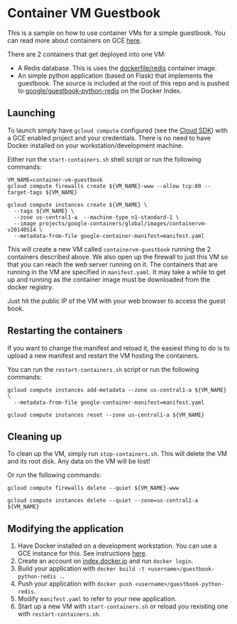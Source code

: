# Container VM Guestbook

This is a sample on how to use container VMs for a simple guestbook.  You can read more about containers on GCE [here](https://developers.google.com/compute/docs/containers).

There are 2 containers that get deployed into one VM:

  * A Redis database.  This is uses the [dockerfile/redis](https://index.docker.io/u/dockerfile/redis/) container image.
  * An simple python application (based on Flask) that implements the guestbook. The source is included at the root of this repo and is pushed to [google/guestbook-python-redis](https://index.docker.io/u/google/guestbook-python-redis/) on the Docker Index.

## Launching
To launch simply have `gcloud compute` configured (see the [Cloud SDK](https://developers.google.com/cloud/sdk/)) with a GCE enabled project and your credentials.  There is no need to have Docker installed on your workstation/development machine.

Either run the `start-containers.sh` shell script or run the following commands:

```
VM_NAME=container-vm-guestbook
gcloud compute firewalls create ${VM_NAME}-www --allow tcp:80 --target-tags ${VM_NAME}

gcloud compute instances create ${VM_NAME} \
  --tags ${VM_NAME} \
  --zone us-central1-a  --machine-type n1-standard-1 \
  --image projects/google-containers/global/images/containervm-v20140514 \
  --metadata-from-file google-container-manifest=manifest.yaml
```

This will create a new VM called `containervm-guestbook` running the 2 containers described above.  We also open up the firewall to just this VM so that you can reach the web server running on it.  The containers that are running in the VM are specified in `manifest.yaml`.  It may take a while to get up and running as the container image must be downloaded from the docker registry.

Just hit the public IP of the VM with your web browser to access the guest book.

## Restarting the containers
If you want to change the manifest and reload it, the easiest thing to do is to upload a new manifest and restart the VM hosting the containers.

You can run the `restart-containers.sh` script or run the following commands:
```
gcloud compute instances add-metadata --zone us-central1-a ${VM_NAME} \
  --metadata-from-file google-container-manifest=manifest.yaml

gcloud compute instances reset --zone us-central1-a ${VM_NAME}
```

## Cleaning up
To clean up the VM, simply run `stop-containers.sh`.  This will delete the VM and its root disk.  Any data on the VM will be lost!

Or run the following commands:
```
gcloud compute firewalls delete --quiet ${VM_NAME}-www

gcloud compute instances delete --quiet --zone=us-central1-a ${VM_NAME}
```

## Modifying the application

  1. Have Docker installed on a development workstation.  You can use a GCE instance for this.  See instructions [here](http://docs.docker.io/installation/google/).
  1. Create an account on [index.docker.io](https://index.docker.io) and run `docker login`.
  1. Build your application with `docker build -t <username>/guestbook-python-redis .`.
  1. Push your application with `docker push <username>/guestbook-python-redis`.
  1. Modify `manifest.yaml` to refer to your new application.
  1. Start up a new VM with `start-containers.sh` or reload you rexisting one with `restart-containers.sh`.
